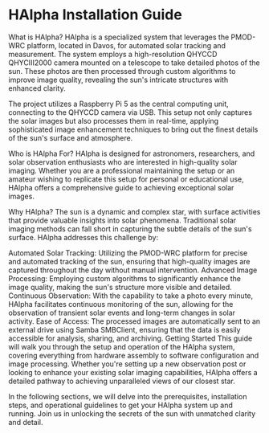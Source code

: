 # HAlpha Installation Guide


What is HAlpha?
HAlpha is a specialized system that leverages the PMOD-WRC platform, located in Davos, for automated solar tracking and measurement. The system employs a high-resolution QHYCCD QHYCIII2000 camera mounted on a telescope to take detailed photos of the sun. These photos are then processed through custom algorithms to improve image quality, revealing the sun's intricate structures with enhanced clarity.

The project utilizes a Raspberry Pi 5 as the central computing unit, connecting to the QHYCCD camera via USB. This setup not only captures the solar images but also processes them in real-time, applying sophisticated image enhancement techniques to bring out the finest details of the sun's surface and atmosphere.

Who is HAlpha For?
HAlpha is designed for astronomers, researchers, and solar observation enthusiasts who are interested in high-quality solar imaging. Whether you are a professional maintaining the setup or an amateur wishing to replicate this setup for personal or educational use, HAlpha offers a comprehensive guide to achieving exceptional solar images.

Why HAlpha?
The sun is a dynamic and complex star, with surface activities that provide valuable insights into solar phenomena. Traditional solar imaging methods can fall short in capturing the subtle details of the sun's surface. HAlpha addresses this challenge by:

Automated Solar Tracking: Utilizing the PMOD-WRC platform for precise and automated tracking of the sun, ensuring that high-quality images are captured throughout the day without manual intervention.
Advanced Image Processing: Employing custom algorithms to significantly enhance the image quality, making the sun's structure more visible and detailed.
Continuous Observation: With the capability to take a photo every minute, HAlpha facilitates continuous monitoring of the sun, allowing for the observation of transient solar events and long-term changes in solar activity.
Ease of Access: The processed images are automatically sent to an external drive using Samba SMBClient, ensuring that the data is easily accessible for analysis, sharing, and archiving.
Getting Started
This guide will walk you through the setup and operation of the HAlpha system, covering everything from hardware assembly to software configuration and image processing. Whether you're setting up a new observation post or looking to enhance your existing solar imaging capabilities, HAlpha offers a detailed pathway to achieving unparalleled views of our closest star.

In the following sections, we will delve into the prerequisites, installation steps, and operational guidelines to get your HAlpha system up and running. Join us in unlocking the secrets of the sun with unmatched clarity and detail.